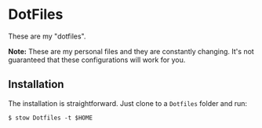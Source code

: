 DotFiles
========

These are my "dotfiles".

**Note:** These are my personal files and they are constantly changing. It's not guaranteed that these configurations will work for you.

Installation
------------

The installation is straightforward. Just clone to a ```Dotfiles``` folder and run:

```
$ stow Dotfiles -t $HOME
```
